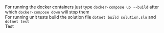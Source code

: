 For running the docker containers just type `docker-compose up --build` after which `docker-compose down` will stop them  
For running unit tests build the solution file `dotnet build solution.sln` and `dotnet test`  
Test
